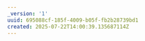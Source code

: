 ```yaml
---
_version: '1'
uuid: 695088cf-185f-4009-b05f-fb2b28739bd1
created: 2025-07-22T14:00:39.135687114Z
---
```



